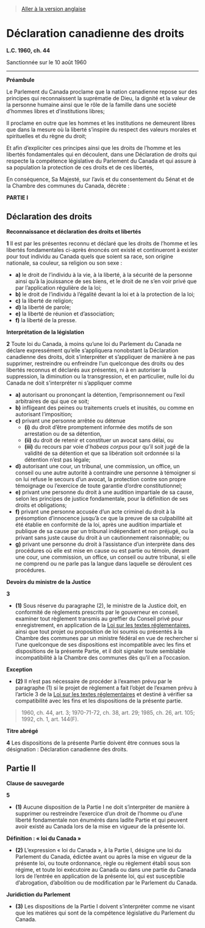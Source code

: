 > [Aller à la version anglaise](/en/Acts/Statutes%20of%20Canada/1960/c.%2044.md)

# Déclaration canadienne des droits

**L.C. 1960, ch. 44**


Sanctionnée sur le 10 août 1960

----------




**Préambule**

Le Parlement du Canada proclame que la nation canadienne repose sur des principes qui reconnaissent la suprématie de Dieu, la dignité et la valeur de la personne humaine ainsi que le rôle de la famille dans une société d’hommes libres et d’institutions libres;

Il proclame en outre que les hommes et les institutions ne demeurent libres que dans la mesure où la liberté s’inspire du respect des valeurs morales et spirituelles et du règne du droit;

Et afin d’expliciter ces principes ainsi que les droits de l’homme et les libertés fondamentales qui en découlent, dans une Déclaration de droits qui respecte la compétence législative du Parlement du Canada et qui assure à sa population la protection de ces droits et de ces libertés,



En conséquence, Sa Majesté, sur l’avis et du consentement du Sénat et de la Chambre des communes du Canada, décrète :






**PARTIE I** 
## Déclaration des droits



**Reconnaissance et déclaration des droits et libertés**

**1** Il est par les présentes reconnu et déclaré que les droits de l’homme et les libertés fondamentales ci-après énoncés ont existé et continueront à exister pour tout individu au Canada quels que soient sa race, son origine nationale, sa couleur, sa religion ou son sexe :
- **a)** le droit de l’individu à la vie, à la liberté, à la sécurité de la personne ainsi qu’à la jouissance de ses biens, et le droit de ne s’en voir privé que par l’application régulière de la loi;
- **b)** le droit de l’individu à l’égalité devant la loi et à la protection de la loi;
- **c)** la liberté de religion;
- **d)** la liberté de parole;
- **e)** la liberté de réunion et d’association;
- **f)** la liberté de la presse.




**Interprétation de la législation**

**2** Toute loi du Canada, à moins qu’une loi du Parlement du Canada ne déclare expressément qu’elle s’appliquera nonobstant la Déclaration canadienne des droits, doit s’interpréter et s’appliquer de manière à ne pas supprimer, restreindre ou enfreindre l’un quelconque des droits ou des libertés reconnus et déclarés aux présentes, ni à en autoriser la suppression, la diminution ou la transgression, et en particulier, nulle loi du Canada ne doit s’interpréter ni s’appliquer comme
- **a)** autorisant ou prononçant la détention, l’emprisonnement ou l’exil arbitraires de qui que ce soit;
- **b)** infligeant des peines ou traitements cruels et inusités, ou comme en autorisant l’imposition;
- **c)** privant une personne arrêtée ou détenue
	- **(i)** du droit d’être promptement informée des motifs de son arrestation ou de sa détention,
	- **(ii)** du droit de retenir et constituer un avocat sans délai, ou
	- **(iii)** du recours par voie d'*habeas corpus* pour qu’il soit jugé de la validité de sa détention et que sa libération soit ordonnée si la détention n’est pas légale;
- **d)** autorisant une cour, un tribunal, une commission, un office, un conseil ou une autre autorité à contraindre une personne à témoigner si on lui refuse le secours d’un avocat, la protection contre son propre témoignage ou l’exercice de toute garantie d’ordre constitutionnel;
- **e)** privant une personne du droit à une audition impartiale de sa cause, selon les principes de justice fondamentale, pour la définition de ses droits et obligations;
- **f)** privant une personne accusée d’un acte criminel du droit à la présomption d’innocence jusqu’à ce que la preuve de sa culpabilité ait été établie en conformité de la loi, après une audition impartiale et publique de sa cause par un tribunal indépendant et non préjugé, ou la privant sans juste cause du droit à un cautionnement raisonnable; ou
- **g)** privant une personne du droit à l’assistance d’un interprète dans des procédures où elle est mise en cause ou est partie ou témoin, devant une cour, une commission, un office, un conseil ou autre tribunal, si elle ne comprend ou ne parle pas la langue dans laquelle se déroulent ces procédures.




**Devoirs du ministre de la Justice**

**3** 

- **(1)** Sous réserve du paragraphe (2), le ministre de la Justice doit, en conformité de règlements prescrits par le gouverneur en conseil, examiner tout règlement transmis au greffier du Conseil privé pour enregistrement, en application de la [Loi sur les textes réglementaires](/fr/Lois/Lois%20révisées%20du%20Canada/S/S-22.md), ainsi que tout projet ou proposition de loi soumis ou présentés à la Chambre des communes par un ministre fédéral en vue de rechercher si l’une quelconque de ses dispositions est incompatible avec les fins et dispositions de la présente Partie, et il doit signaler toute semblable incompatibilité à la Chambre des communes dès qu’il en a l’occasion.

**Exception**

- **(2)** Il n’est pas nécessaire de procéder à l’examen prévu par le paragraphe (1) si le projet de règlement a fait l’objet de l’examen prévu à l’article 3 de la [Loi sur les textes réglementaires](/fr/Lois/Lois%20révisées%20du%20Canada/S/S-22.md) et destiné à vérifier sa compatibilité avec les fins et les dispositions de la présente partie.
> 1960, ch. 44, art. 3; 1970-71-72, ch. 38, art. 29; 1985, ch. 26, art. 105; 1992, ch. 1, art. 144(F).





**Titre abrégé**

**4** Les dispositions de la présente Partie doivent être connues sous la désignation : Déclaration canadienne des droits.




## Partie II



**Clause de sauvegarde**

**5** 

- **(1)** Aucune disposition de la Partie I ne doit s’interpréter de manière à supprimer ou restreindre l’exercice d’un droit de l’homme ou d’une liberté fondamentale non énumérés dans ladite Partie et qui peuvent avoir existé au Canada lors de la mise en vigueur de la présente loi.

**Définition : « loi du Canada »**

- **(2)** L’expression « loi du Canada », à la Partie I, désigne une loi du Parlement du Canada, édictée avant ou après la mise en vigueur de la présente loi, ou toute ordonnance, règle ou règlement établi sous son régime, et toute loi exécutoire au Canada ou dans une partie du Canada lors de l’entrée en application de la présente loi, qui est susceptible d’abrogation, d’abolition ou de modification par le Parlement du Canada.

**Juridiction du Parlement**

- **(3)** Les dispositions de la Partie I doivent s’interpréter comme ne visant que les matières qui sont de la compétence législative du Parlement du Canada.


